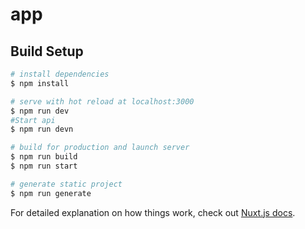 # app

## Build Setup

```bash
# install dependencies
$ npm install

# serve with hot reload at localhost:3000
$ npm run dev
#Start api
$ npm run devn

# build for production and launch server
$ npm run build
$ npm run start

# generate static project
$ npm run generate
```

For detailed explanation on how things work, check out [Nuxt.js docs](https://nuxtjs.org).
